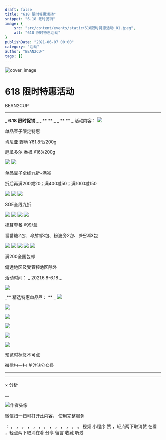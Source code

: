 ```yaml
---
draft: false
title: "618 限时特惠活动"
snippet: "6.18 限时促销"
image: {
    src: "src/content/events/static/618限时特惠活动_01.jpeg",
    alt: "618 限时特惠活动"
}
publishDate: "2021-06-07 00:00"
category: "活动"
author: "BEAN2CUP"
tags: []
---
```


![cover_image](./static/618限时特惠活动_01.jpeg)

#  618 限时特惠活动

BEAN2CUP  

__ _ _ _ _



_ **6.18 限时促销** _ _ ** ** _ _ ** ** _
活动内容：
![](./static/618限时特惠活动_02.png)

单品豆子限定特惠

肯尼亚 野地 ¥61.8元/200g

厄瓜多尔 香枫 ¥168/200g



![](./static/618限时特惠活动_02.png)
![](./static/618限时特惠活动_02.png)

单品豆子全线九折+满减

折后再满200减20；满400减50；满1000减150



![](./static/618限时特惠活动_02.png)
![](./static/618限时特惠活动_02.png)
![](./static/618限时特惠活动_02.png)

SOE全线九折



![](./static/618限时特惠活动_02.png)
![](./static/618限时特惠活动_02.png)
![](./static/618限时特惠活动_02.png)
![](./static/618限时特惠活动_02.png)

挂耳套餐 ¥99/盒

番番糖*2包、乌拉嘎*3包、粉波旁*2包、多巴湖*3包



![](./static/618限时特惠活动_02.png)
![](./static/618限时特惠活动_02.png)
![](./static/618限时特惠活动_02.png)
![](./static/618限时特惠活动_02.png)
![](./static/618限时特惠活动_02.png)

满200全国包邮

偏远地区及受管控地区除外


活动时间：  _ 2021.6.8-6.18  _





![](./static/618限时特惠活动_03.jpeg)





_** 精选特惠单品豆：  ** _
![](./static/618限时特惠活动_04.jpeg)

![](./static/618限时特惠活动_05.jpeg)

![](./static/618限时特惠活动_06.jpeg)

![](./static/618限时特惠活动_07.jpeg)

![](./static/618限时特惠活动_08.jpeg)

![](./static/618限时特惠活动_09.png)



预览时标签不可点



微信扫一扫
关注该公众号





****



****



×  分析

__

![作者头像](./static/618限时特惠活动_10.png)

微信扫一扫可打开此内容，
使用完整服务

：  ，  ，  ，  ，  ，  ，  ，  ，  ，  ，  ，  ，  。  视频  小程序  赞  ，轻点两下取消赞  在看  ，轻点两下取消在看
分享  留言  收藏  听过

